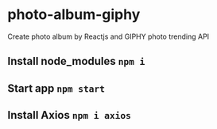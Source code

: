 # photo-album-giphy
Create photo album by Reactjs and GIPHY photo trending API

## Install node_modules `npm i`

## Start app `npm start`

## Install Axios `npm i axios` 
